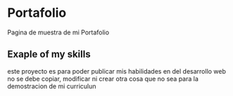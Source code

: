 # Portafolio

Pagina de muestra de mi Portafolio


## Exaple of my skills

este proyecto es para poder publicar mis habilidades en del desarrollo web 
no se debe copiar, modificar ni crear otra cosa que no sea para la demostracion de mi curriculun
